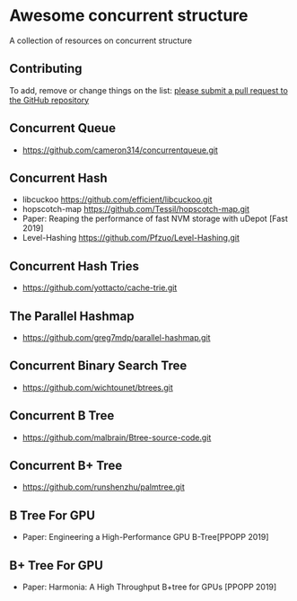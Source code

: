 # Awesome concurrent structure

A collection of resources on concurrent structure

## Contributing

To add, remove or change things on the list: [please submit a pull request to the GitHub repository](https://github.com/201341/awesome-concurrent-structure.git)

## Concurrent Queue

- https://github.com/cameron314/concurrentqueue.git

## Concurrent Hash

- libcuckoo https://github.com/efficient/libcuckoo.git 
- hopscotch-map https://github.com/Tessil/hopscotch-map.git
- Paper: Reaping the performance of fast NVM storage with uDepot [Fast 2019]
- Level-Hashing https://github.com/Pfzuo/Level-Hashing.git

## Concurrent Hash Tries
- https://github.com/yottacto/cache-trie.git 

## The Parallel Hashmap

- https://github.com/greg7mdp/parallel-hashmap.git

## Concurrent Binary Search Tree

- https://github.com/wichtounet/btrees.git

## Concurrent B Tree

- https://github.com/malbrain/Btree-source-code.git

## Concurrent B+ Tree

- https://github.com/runshenzhu/palmtree.git

## B Tree For GPU

- Paper: Engineering a High-Performance GPU B-Tree[PPOPP 2019]

## B+ Tree For GPU

- Paper: Harmonia: A High Throughput B+tree for GPUs [PPOPP 2019]



